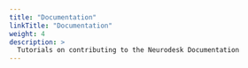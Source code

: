 ```yaml
---
title: "Documentation"
linkTitle: "Documentation"
weight: 4
description: >
  Tutorials on contributing to the Neurodesk Documentation
---
```



